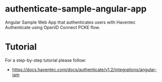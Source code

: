 # authenticate-sample-angular-app
Angular Sample Web App that authenticates users with Haventec Authenticate using OpenID Connect PCKE flow.

# Tutorial
For a step-by-step tutorial please follow:
 * https://docs.haventec.com/docs/authenticate/v1.2/integrations/angular-iam
